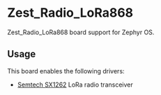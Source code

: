 # Zest_Radio_LoRa868

Zest_Radio_LoRa868 board support for Zephyr OS.

## Usage
This board enables the following drivers:
- [Semtech SX1262](https://www.semtech.fr/products/wireless-rf/lora-connect/sx1262) LoRa radio transceiver
